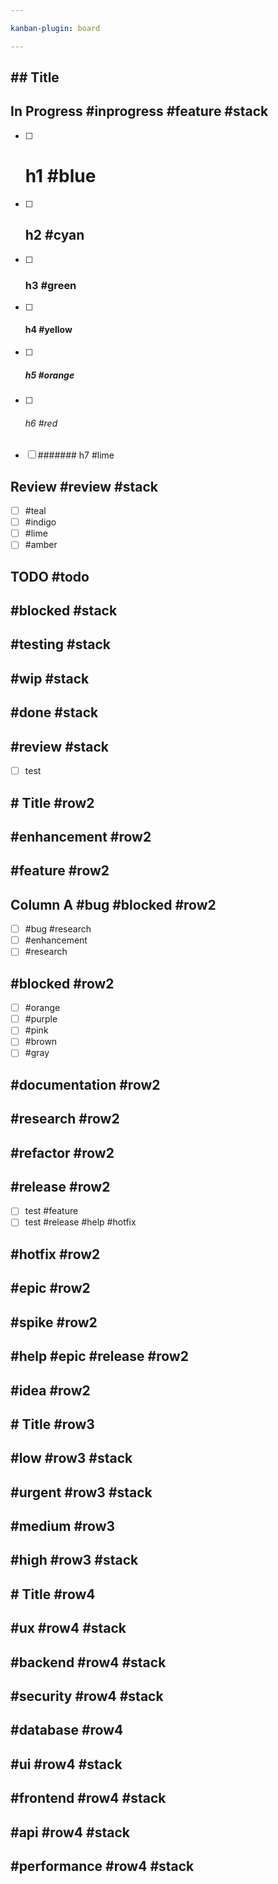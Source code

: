 ```yaml
---

kanban-plugin: board

---
```


## ## Title

## In Progress #inprogress #feature #stack
- [ ] # h1 #blue
- [ ] ## h2 #cyan
- [ ] ### h3 #green
- [ ] #### h4 #yellow
- [ ] ##### h5 #orange
- [ ] ###### h6 #red
- [ ] ####### h7  #lime

## Review #review #stack
- [ ] #teal
- [ ] #indigo
- [ ] #lime
- [ ] #amber

## TODO #todo

## #blocked #stack

## #testing #stack

## #wip #stack

## #done #stack

## #review #stack
- [ ] test

## # Title #row2

## #enhancement #row2

## #feature #row2

## Column A #bug #blocked #row2
- [ ] #bug #research
- [ ] #enhancement
- [ ] #research

## #blocked #row2
- [ ] #orange
- [ ] #purple
- [ ] #pink
- [ ] #brown
- [ ] #gray

## #documentation #row2

## #research #row2

## #refactor #row2

## #release #row2
- [ ] test #feature
- [ ] test #release #help #hotfix

## #hotfix #row2

## #epic #row2

## #spike #row2

## #help #epic #release #row2

## #idea #row2

## # Title #row3

## #low #row3 #stack

## #urgent #row3 #stack

## #medium #row3

## #high #row3 #stack

## # Title #row4

## #ux #row4 #stack

## #backend #row4 #stack

## #security #row4 #stack

## #database #row4

## #ui #row4 #stack

## #frontend #row4 #stack

## #api #row4 #stack

## #performance #row4 #stack


